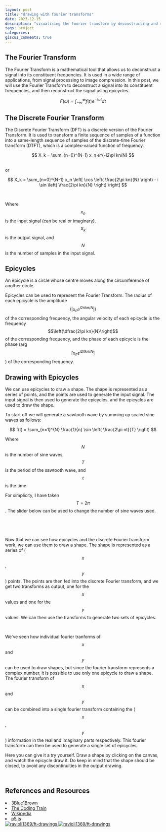 ```yaml
---
layout: post
title: "drawing with fourier transforms"
date: 2023-12-15
description: "visualising the fourier transform by deconstructing and reconstructing an input signal using epicycles."
tags: project
categories:
giscus_comments: true
---
```


## The Fourier Transform

The Fourier Transform is a mathematical tool that allows us to deconstruct a signal into its constituent frequencies. It is used in a wide range of applications, from signal processing to image compression. In this post, we will use the Fourier Transform to deconstruct a signal into its constituent frequencies, and then reconstruct the signal using epicycles.

$$ F(\omega) = \int_{-\infty}^{\infty} f(t) e^{-i\omega t} dt $$

## The Discrete Fourier Transform

The Discrete Fourier Transform (DFT) is a discrete version of the Fourier Transform. It is used to transform a finite sequence of samples of a function into a same-length sequence of samples of the discrete-time Fourier transform (DTFT), which is a complex-valued function of frequency.

$$ X_k = \sum_{n=0}^{N-1} x_n e^{-i2\pi kn/N} $$

<br>
or
<br>

$$ X_k = \sum_{n=0}^{N-1} x_n \left[ \cos \left( \frac{2\pi kn}{N} \right) - i \sin \left( \frac{2\pi kn}{N} \right) \right] $$

<br>

Where $$x_n$$ is the input signal (can be real or imaginary), $$X_k$$ is the output signal, and $$N$$ is the number of samples in the input signal.

## Epicycles

An epicycle is a circle whose centre moves along the circumference of another circle. 

Epicycles can be used to represent the Fourier Transform. The radius of each epicycle is the amplitude $$\left(\vert x_ne^{i2\pi kn/N}\vert\right)$$ of the corresponding frequency, the angular velocity of each epicycle is the frequency $$\left(\dfrac{2\pi kn}{N}\right)$$ of the corresponding frequency, and the phase of each epicycle is the phase (arg$$\left[x_ne^{i2\pi kn/N}\right]$$) of the corresponding frequency.

## Drawing with Epicycles

We can use epicycles to draw a shape. The shape is represented as a series of points, and the points are used to generate the input signal. The input signal is then used to generate the epicycles, and the epicycles are used to draw the shape.

To start off we will generate a sawtooth wave by summing up scaled sine waves as follows:

$$ f(t) = \sum_{n=1}^{N} \frac{1}{n} \sin \left( \frac{2\pi nt}{T} \right) $$

Where $$N$$ is the number of sine waves, $$T$$ is the period of the sawtooth wave, and $$t$$ is the time.

For simplicity, I have taken $$T=2\pi$$. The slider below can be used to change the number of sine waves used.


<div class="col-sm-3" id="sawtooth" style="position: relative; left: -2vw;">
    <p id="slider-value" style="display: inline-block;"></p>
    <p id="slider" style="display: inline-block;"></p>
    <script src="{{ '/assets/js/fourier-transform/p5.js' | relative_url }}"></script>
    <script src="{{ '/assets/js/fourier-transform/discrete-fourier-transform.js' | relative_url }}"></script>
    <script src="{{ '/assets/js/fourier-transform/complex-number.js' | relative_url }}"></script>
    <script src="{{ '/assets/js/fourier-transform/functions.js' | relative_url }}"></script>
    <script src="{{ '/assets/js/fourier-transform/batman.js' | relative_url }}"></script>
    <script src="{{ '/assets/js/fourier-transform/fourier-transform-drawing.js' | relative_url }}"></script>
</div>

<br>

Now that we can see how epicycles and the discrete Fourier transform work, we can use them to draw a shape. The shape is represented as a series of ($$x$$, $$y$$) points. The points are then fed into the discrete Fourier transform, and we get two transforms as output, one for the $$x$$ values and one for the $$y$$ values. We can then use the transforms to generate two sets of epicycles.

<div class="col-sm-3" id="batman" style="position: relative; left: -2vw;"></div>

<br>

We've seen how individual fourier tranforms of $$x$$ and $$y$$ can be used to draw shapes, but since the fourier transform represents a complex number, it is possible to use only one epicycle to draw a shape. The fourier transform of $$x$$ and $$y$$ can be combined into a single fourier transform containing the ($$x$$, $$y$$) information in the real and imaginary parts respectively. This fourier transform can then be used to generate a single set of epicycles.

Here you can give it a try yourself. Draw a shape by clicking on the canvas, and watch the epicycle draw it. Do keep in mind that the shape should be closed, to avoid any discontinuities in the output drawing.

<div class="col-sm-3" id="user" style="position: relative; left: -2vw; touch-action: none;"></div>

<br>

## References and Resources

<div class="row mt-3">
<div class="col-sm mt-3 mt-md-0">
        <li> <a href="https://www.youtube.com/watch?v=r6sGWTCMz2k">3Blue1Brown</a> </li>
        <li> <a href="https://www.youtube.com/watch?v=spUNpyF58BY">The Coding Train</a> </li>
        <li> <a href="https://en.wikipedia.org/wiki/Fourier_transform">Wikipedia</a> </li>
        <li> <a href="https://p5js.org/">p5.js</a> </li>
    </div>
  <div class="repo p-2 text-center">
    <a href="https://github.com/ravioli1369/ft-drawings">
      <img class="repo-img-light w-100" alt="ravioli1369/ft-drawings" src="https://github-readme-stats.vercel.app/api/pin/?username=ravioli1369&repo=ft-drawings&theme={{ site.repo_theme_light }}">
      <img class="repo-img-dark w-100" alt="ravioli1369/ft-drawings" src="https://github-readme-stats.vercel.app/api/pin/?username=ravioli1369&repo=ft-drawings&theme={{ site.repo_theme_dark }}">
    </a>
  </div>
  
</div><br>

